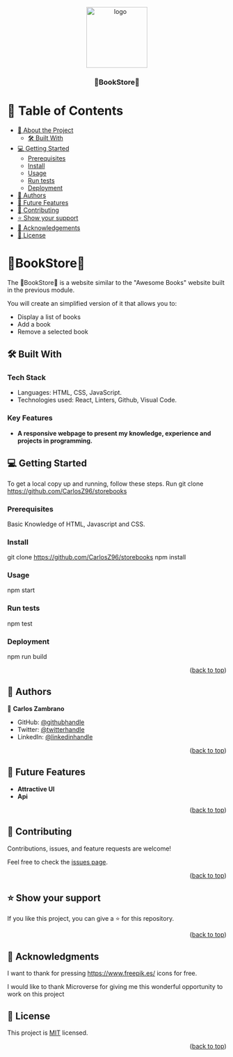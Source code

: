 <a name="readme-top"></a>

<div align="center">
  <img src="https://cdn-icons-png.flaticon.com/128/6268/6268866.png" alt="logo" width="140"  height="auto" />
  <br/>
  <h3><b>📖BookStore📖</b></h3>

</div>

# 📗 Table of Contents

- [📖 About the Project](#about-project)
  - [🛠 Built With](#built-with)
- [💻 Getting Started](#getting-started)
  - [Prerequisites](#prerequisites)
  - [Install](#install)
  - [Usage](#usage)
  - [Run tests](#run-tests)
  - [Deployment](#triangular_flag_on_post-deployment)
- [👥 Authors](#authors)
- [🔭 Future Features](#future-features)
- [🤝 Contributing](#contributing)
- [⭐️ Show your support](#support)
- [🙏 Acknowledgements](#acknowledgements)
- [📝 License](#license)

<!-- PROJECT DESCRIPTION -->

# 📖BookStore📖 <a name="about-project"></a>

The 📖BookStore📖 is a website similar to the "Awesome Books" website built in the previous module.

You will create an simplified version of it that allows you to:

- Display a list of books
- Add a book
- Remove a selected book
## 🛠 Built With <a name="built-with"></a>

### Tech Stack <a name="tech-stack"></a>

- Languages: HTML, CSS, JavaScript.
- Technologies used: React, Linters, Github, Visual Code.

<!-- Features -->

### Key Features <a name="key-features"></a>
- **A responsive webpage to present my knowledge, experience and projects in programming.**

<!-- GETTING STARTED -->

## 💻 Getting Started <a name="getting-started"></a>

To get a local copy up and running, follow these steps.
Run git clone https://github.com/CarlosZ96/storebooks

### Prerequisites

Basic Knowledge of HTML, Javascript and CSS. 

### Install

git clone https://github.com/CarlosZ96/storebooks
npm install

### Usage

npm start

### Run tests

npm test

### Deployment

npm run build

<p align="right">(<a href="#readme-top">back to top</a>)</p>

<!-- AUTHORS -->

## 👥 Authors <a name="authors"></a>

👤 **Carlos Zambrano**

- GitHub: [@githubhandle](https://github.com/CarlosZ96)
- Twitter: [@twitterhandle](https://twitter.com/ELZambrano2)
- LinkedIn: [@linkedinhandle](https://www.linkedin.com/in/carlos-zambrano-845406173/)

<p align="right">(<a href="#readme-top">back to top</a>)</p>


## 🔭 Future Features <a name="future-features"></a>

-  **Attractive UI**
-  **Api**

<p align="right">(<a href="#readme-top">back to top</a>)</p>

## 🤝 Contributing <a name="contributing"></a>

Contributions, issues, and feature requests are welcome!

Feel free to check the [issues page](../../issues/).

<p align="right">(<a href="#readme-top">back to top</a>)</p>


## ⭐️ Show your support <a name="support"></a>

If you like this project, you can give a ⭐️ for this repository.

<p align="right">(<a href="#readme-top">back to top</a>)</p>

<!-- ACKNOWLEDGEMENTS -->

## 🙏 Acknowledgments <a name="acknowledgements"></a>
I want to thank for pressing  https://www.freepik.es/ icons for free. <br>

I would like to thank Microverse for giving me this wonderful opportunity to work on this project<br>

<!-- LICENSE -->

## 📝 License <a name="license"></a>

This project is [MIT](./LICENSE) licensed.

<p align="right">(<a href="#readme-top">back to top</a>)</p>
